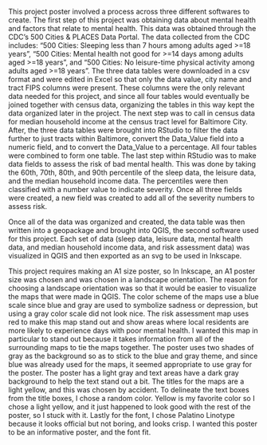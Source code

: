    This project poster involved a process across three different softwares to create. The first step of this project was obtaining data about mental health and factors that relate to mental health. This data was obtained through the CDC’s 500 Cities & PLACES Data Portal. The data collected from the CDC includes: “500 Cities: Sleeping less than 7 hours among adults aged >=18 years”, “500 Cities: Mental health not good for >=14 days among adults aged >=18 years”, and “500 Cities: No leisure-time physical activity among adults aged >=18 years”. The three data tables were downloaded in a csv format and were edited in Excel so that only the data value, city name and tract FIPS columns were present. These columns were the only relevant data needed for this project, and since all four tables would eventually be joined together with census data, organizing the tables in this way kept the data organized later  in the project. The next step was to call in census data for median household income at the census tract level for Baltimore City. After, the three data tables were brought into RStudio to filter the data further to just tracts within Baltimore, convert the Data_Value field into a numeric field, and to convert the Data_Value to a percentage. All four tables were combined to form one table. The last step within RStudio was to make data fields to assess the risk of bad mental health. This was done by taking the 60th, 70th, 80th, and 90th percentile of the sleep data, the leisure data, and the median household income data. The percentiles were then classified with a number value to indicate severity. Once all three fields were created, a new field was created to add all of the severity numbers to assess risk.

   Once all of the data was organized and created, the data table was then written into a geopackage and brought into QGIS, the second software used for this project. Each set of data (sleep data, leisure data, mental health data, and median household income data, and risk assessment data) was visualized in QGIS and then exported as an svg to be used in Inkscape.

   This project requires making an A1 size poster, so In Inkscape, an A1 poster size was chosen and was chosen in a landscape orientation. The reason for choosing a landscape orientation was so that it would be easier to visualize the maps that were made in QGIS. The color scheme of the maps use a blue scale since blue and gray are used to symbolize sadness or depression, but using a gray color scale did not look nice. The risk assessment map uses red to make this map stand out and show areas where local residents are more likely to experience days with poor mental health. I wanted this map in particular to stand out because it takes information from all of the surrounding maps to tie the maps together. The poster uses two shades of gray as the background so as to stick to the blue and gray theme, and since blue was already used for the maps, it seemed appropriate to use gray for the poster. The poster has a light gray and text areas have a dark gray background to help the text stand out a bit. The titles for the maps are a light yellow, and this was chosen by accident. To delineate the text boxes from the title boxes, I chose a random color. Yellow is my favorite color so I chose a light yellow, and it just happened to look good with the rest of the poster, so I stuck with it. Lastly for the font, I chose Palatino Linotype because it looks official but not boring, and looks crisp. I wanted this poster to be an informative poster, and the font fit.
